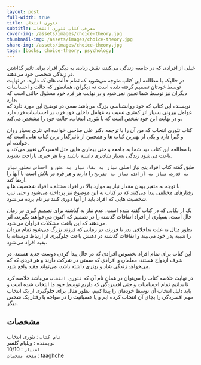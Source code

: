 ```yaml
---
layout: post
full-width: true
title: تئوری انتخاب
subtitle: معرفی کتاب تئوری انتخاب
cover-img: /assets/images/choice-theory.jpg
thumbnail-img: /assets/images/choice-theory.jpg
share-img: /assets/images/choice-theory.jpg
tags: [books, choice-theory, psychology]
---
```


خیلی از افرادی که در جامعه زندگی می‌کنند، نقش زیادی به دیگر افراد برای تاثیر گذاشتن در زندگی شخصی خود می‌دهند.  
در حالیکه با مطالعه این کتاب متوجه می‌شوید که تمام حالت های که دارید، در نهایت توسط خودتان تصمیم گرفته شده است نه دیگران، همانطور که حالت و احساسات دیگران نیز توسط شما تعیین نمی‌شود و در نهایت هر فرد خود مسئول حالتی است که دارد.  
نویسنده این کتاب که خود روانشناسی بزرگ می‌باشد سعی در توضیح این مورد دارد که عوامل بیرونی بسیار اثر کمتری نسبت به عوامل داخلی خود فرد، بر احساسات فرد دارد و در نهایت این خود شخص است که با تئوری انتخاب، حالت خود را مشخص می‌کند.  

کتاب تئوری انتخاب که من آن را با ترجمه دکتر علی صاحبی خوانده ام، نثری بسیار روان و گیرا دارد و یکی از بهترین کتاب ها و همچنین از تاثیرگذار ترین کتاب هایی است که خوانده ام.  
با مطالعه این کتاب دید شما به جامعه و حتی بیماری هایی مثل افسردگی تغییر می‌کند و باعث می‌شود زندگی بسیار شادتری داشته باشید و با هر خبری ناراحت نشوید.  

طبق گفته کتاب افراد پنج نیاز اصلی `نیاز به بقا`، `نیاز به عشق و احساس تعلق`، `نیاز به قدرت`، `نیاز به آزادی`، `نیاز به تفریح` را دارند و هر فرد در تلاش است تا آنها را ارضا کند.  
با توجه به متغیر بودن مقدار نیاز به موارد بالا در افراد مختلف، افراد شخصیت ها و رفتارهای مختلفی پیدا می‌کنند که در کتاب به این موضوع نیز پرداخته می‌شود و حتی تیپ شخصیت هایی که افراد باید از آنها دوری کنند نیز نام برده می‌شود.  

یک از نکاتی که در کتاب گفته شده است، عدم نیاز به گذشته برای تصمیم گیری در زمان حال است. بسیاری از افراد اتفاقات گذشته را در تصمیم که اکنون می‌خواهند بگیرند، اثر می‌دهند که این باعث مشکلات فراوان می‌شود.  
بطور مثال به علت بداخلاقی پدر با فرزند، در زمانی که فرزند بزرگ می‌شود تمام مردان را شبیه پدر خود می‌بیند و اتفاقات گذشته در ذهنش باعث جلوگیری از ارتباط دوستانه با بقیه افراد می‌شود.  

این کتاب برای تمام افراد بخصوص افرادی که در حال پیدا کردن دوست جدید هستند، در شرف ازدواج هستند، معلمان و افرادی که سمتی در شرکت دارند و هر فردی که که می‌خواهد زندگی شاد و بهتری داشته باشد، می‌تواند مفید واقع شود.  

در نهایت خلاصه کتاب را می‌توان در همان نام آن که `تئوری انتخاب` می‌باشد خلاصه کرد تا بدانیم تمام احساسات و حتی افسردگی که داریم توسط خود ما انتخاب شده است و باید دلیل انتخاب آن توسط خودمان را پیدا کنیم، بطور مثال برای جلوگیری از یک انتخاب مهم افسردگی را بجای آن انتخاب کرده ایم و یا عصبانیت را در مواجه با رفتار یک شخص دیگر.  

## مشخصات

`نام کتاب` : تئوری انتخاب   
`نویسنده` : ویلیام گلسر  
`امتیاز` : 10/10  
`صفحه مشخصات` : [taaghche](https://taaghche.com/book/92605/%D8%AA%D8%A6%D9%88%D8%B1%DB%8C-%D8%A7%D9%86%D8%AA%D8%AE%D8%A7%D8%A8)  